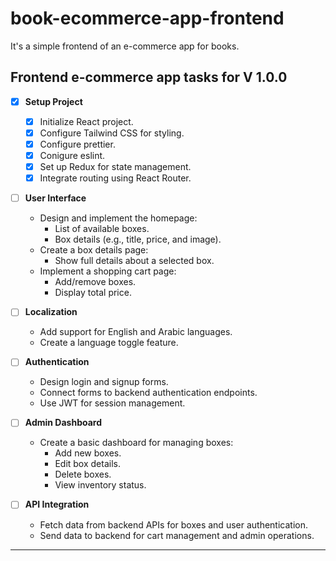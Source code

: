 # book-ecommerce-app-frontend

It's a simple frontend of an e-commerce app for books.

## Frontend e-commerce app tasks for V 1.0.0

- [X] **Setup Project**

  - [x] Initialize React project.
  - [X] Configure Tailwind CSS for styling.
  - [X] Configure prettier.
  - [X] Conigure eslint.
  - [x] Set up Redux for state management.
  - [x] Integrate routing using React Router.

- [ ] **User Interface**

  - Design and implement the homepage:
    - List of available boxes.
    - Box details (e.g., title, price, and image).
  - Create a box details page:
    - Show full details about a selected box.
  - Implement a shopping cart page:
    - Add/remove boxes.
    - Display total price.

- [ ] **Localization**

  - Add support for English and Arabic languages.
  - Create a language toggle feature.

- [ ] **Authentication**

  - Design login and signup forms.
  - Connect forms to backend authentication endpoints.
  - Use JWT for session management.

- [ ] **Admin Dashboard**

  - Create a basic dashboard for managing boxes:
    - Add new boxes.
    - Edit box details.
    - Delete boxes.
    - View inventory status.

- [ ] **API Integration**
  - Fetch data from backend APIs for boxes and user authentication.
  - Send data to backend for cart management and admin operations.

---

